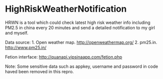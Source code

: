 HighRiskWeatherNotification
===========================

HRWN is a tool which could check latest high risk weather info including PM2.5 in china every 20 minutes and send a detailed notification to my girl and myself.


Data source: 
    1. Open weather map. http://openweathermap.org/
    2. pm25.in. http://www.pm25.in/


Fetion interface: http://quanapi.vipsinaapp.com/fetion.php


Note: Some sensitive data such as appkey, username and password in code haved been removed in this repro.
